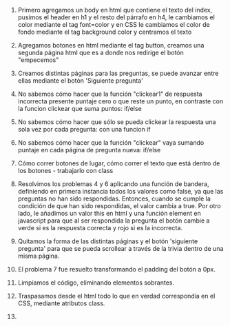 1. Primero agregamos un body en html que contiene el texto del index, pusimos el header en h1 y el resto del párrafo en h4, le cambiamos el color mediante el tag font=color y en CSS le cambiamos el color de fondo mediante el tag background color y centramos el texto

2. Agregamos botones en html mediante el tag button, creamos una segunda página html que es a donde nos redirige el botón "empecemos"

3. Creamos distintas páginas para las preguntas, se puede avanzar entre ellas mediante el botón 'Siguiente pregunta'

4. No sabemos cómo hacer que la función "clickear1" de respuesta incorrecta presente puntaje cero o que reste un punto, en contraste con la funcion clickear que suma puntos: if/else

5. No sabemos cómo hacer que sólo se pueda clickear la respuesta una sola vez por cada pregunta: con una funcion if 

6. No sabemos cómo hacer que la función "clickear" vaya sumando puntaje en cada página de pregunta nueva: if/else

7. Cómo correr botones de lugar, cómo correr el texto que está dentro de los botones - trabajarlo con class

8. Resolvimos los problemas 4 y 6 aplicando una función de bandera, definiendo en primera instancia todos los valores como false, ya que las preguntas no han sido respondidas. Entonces, cuando se cumple la condición de que han sido respondidas, el valor cambia a true. Por otro lado, le añadimos un valor this en html y una función element en javascript para que al ser respondida la pregunta el botón cambie a verde si es la respuesta correcta y rojo si es la incorrecta.

9. Quitamos la forma de las distintas páginas y el botón 'siguiente pregunta' para que se pueda scrollear a través de la trivia dentro de una misma página.

10. El problema 7 fue resuelto transformando el padding del botón a 0px. 

11. Limpiamos el código, eliminando elementos sobrantes.

12. Traspasamos desde el html todo lo que en verdad correspondía en el CSS, mediante atributos class. 

13. 